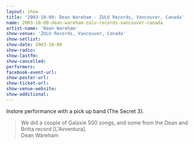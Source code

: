 ```yaml
---
layout: show
title: '2003-10-00: Dean Wareham - ZULU Records, Vancouver, Canada'
name: 2003-10-00-dean-wareham-zulu-records-vancouver-canada
artist-name: 'Dean Wareham'
show-venue: 'ZULU Records, Vancouver, Canada'
show-setlist: 
show-date: 2003-10-00
show-radio: 
show-lastfm: 
show-cancelled: 
performers: 
facebook-event-url: 
show-poster-url: 
show-ticket-url: 
show-venue-website: 
show-additional: 
---
```

<p>Instore performance with a pick up band (The Secret 3).</p><blockquote>We did a couple of Galaxie 500 songs, and some from the Dean and Britta record [L'Avventura].<br/>Dean Wareham</blockquote>